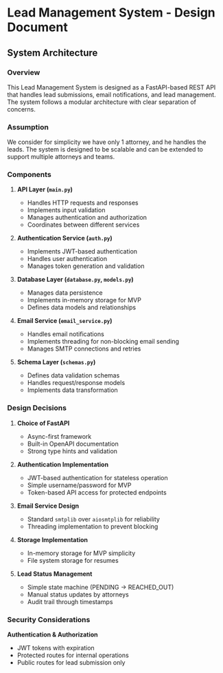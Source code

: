 # Lead Management System - Design Document

## System Architecture

### Overview
This Lead Management System is designed as a FastAPI-based REST API that handles lead submissions, email notifications, and lead management. The system follows a modular architecture with clear separation of concerns.

### Assumption
We consider for simplicity we have only 1 attorney, and he handles the leads. The system is designed to be scalable and can be extended to support multiple attorneys and teams.

### Components


1. **API Layer (`main.py`)**
   - Handles HTTP requests and responses
   - Implements input validation
   - Manages authentication and authorization
   - Coordinates between different services

2. **Authentication Service (`auth.py`)**
   - Implements JWT-based authentication
   - Handles user authentication
   - Manages token generation and validation

3. **Database Layer (`database.py`, `models.py`)**
   - Manages data persistence
   - Implements in-memory storage for MVP
   - Defines data models and relationships

4. **Email Service (`email_service.py`)**
   - Handles email notifications
   - Implements threading for non-blocking email sending
   - Manages SMTP connections and retries

5. **Schema Layer (`schemas.py`)**
   - Defines data validation schemas
   - Handles request/response models
   - Implements data transformation

### Design Decisions

1. **Choice of FastAPI**
   - Async-first framework
   - Built-in OpenAPI documentation
   - Strong type hints and validation

2. **Authentication Implementation**
   - JWT-based authentication for stateless operation
   - Simple username/password for MVP
   - Token-based API access for protected endpoints

3. **Email Service Design**
   - Standard `smtplib` over `aiosmtplib` for reliability
   - Threading implementation to prevent blocking

4. **Storage Implementation**
   - In-memory storage for MVP simplicity
   - File system storage for resumes

5. **Lead Status Management**
   - Simple state machine (PENDING → REACHED_OUT)
   - Manual status updates by attorneys
   - Audit trail through timestamps

### Security Considerations

**Authentication & Authorization**
   - JWT tokens with expiration
   - Protected routes for internal operations
   - Public routes for lead submission only


